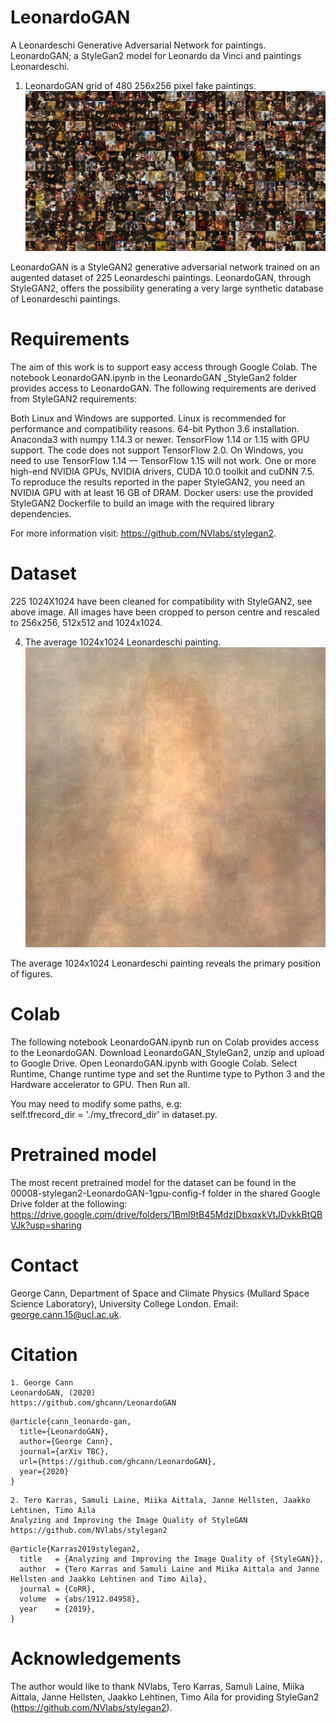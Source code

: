 # LeonardoGAN
A Leonardeschi Generative Adversarial Network for paintings. 
LeonardoGAN; a StyleGan2 model for Leonardo da Vinci and paintings Leonardeschi.

1. LeonardoGAN grid of 480 256x256 pixel fake paintings.
![Teaser image](./images/LeonardoGAN_fakes-min.jpg)

LeonardoGAN is a StyleGAN2 generative adversarial  network trained on an augented dataset of 225 Leonardeschi paintings. LeonardoGAN, through StyleGAN2, offers the possibility generating a very large synthetic database of Leonardeschi paintings.

# Requirements

The aim of this work is to support easy access through Google Colab.  The notebook LeonardoGAN.ipynb in the LeonardoGAN _StyleGan2 folder provides access to LeonardoGAN. The following requirements are derived from StyleGAN2 requirements:  

Both Linux and Windows are supported.
Linux is recommended for performance and compatibility reasons.
64-bit Python 3.6 installation. 
Anaconda3 with numpy 1.14.3 or newer.
TensorFlow 1.14 or 1.15 with GPU support. 
The code does not support TensorFlow 2.0.
On Windows, you need to use TensorFlow 1.14 — TensorFlow 1.15 will not work.
One or more high-end NVIDIA GPUs, NVIDIA drivers, CUDA 10.0 toolkit and cuDNN 7.5. 
To reproduce the results reported in the paper StyleGAN2, you need an NVIDIA GPU with at least 16 GB of DRAM.
Docker users: use the provided StyleGAN2 Dockerfile to build an image with the required library dependencies.

For more information visit: https://github.com/NVlabs/stylegan2.

# Dataset 

225 1024X1024  have been cleaned for compatibility with StyleGAN2, see above image. All images have been cropped to person centre and rescaled to 256x256, 512x512 and 1024x1024. 

4. The average 1024x1024 Leonardeschi painting. 
![Teaser image](./images/LeonardoGAN-average.jpg)

The average 1024x1024 Leonardeschi painting reveals the primary position of figures. 

# Colab
The following notebook LeonardoGAN.ipynb run on Colab provides access to the LeonardoGAN.  Download LeonardoGAN_StyleGan2, unzip and upload to Google Drive. Open LeonardoGAN.ipynb with Google Colab. Select Runtime, Change runtime type and set the Runtime type to Python 3 and the Hardware accelerator to GPU. Then Run all. 

You may need to modify some paths, e.g:  
self.tfrecord_dir       = './my_tfrecord_dir' in dataset.py. 

# Pretrained model
The most recent pretrained model for the dataset can be found in the 00008-stylegan2-LeonardoGAN-1gpu-config-f folder in the shared Google Drive folder at the following: 
https://drive.google.com/drive/folders/1Bml9tB45MdzIDbxqxkVtJDvkkBtQBVJk?usp=sharing


# Contact
George Cann, Department of Space and Climate Physics (Mullard Space Science Laboratory), University College London.
Email: george.cann.15@ucl.ac.uk. 


# Citation
```
1. George Cann
LeonardoGAN, (2020)
https://github.com/ghcann/LeonardoGAN
```

```
@article{cann_leonardo-gan,
  title={LeonardoGAN},
  author={George Cann},
  journal={arXiv TBC},
  url={https://github.com/ghcann/LeonardoGAN},
  year={2020}
}
```

```
2. Tero Karras, Samuli Laine, Miika Aittala, Janne Hellsten, Jaakko Lehtinen, Timo Aila
Analyzing and Improving the Image Quality of StyleGAN
https://github.com/NVlabs/stylegan2
```

```
@article{Karras2019stylegan2,
  title   = {Analyzing and Improving the Image Quality of {StyleGAN}},
  author  = {Tero Karras and Samuli Laine and Miika Aittala and Janne Hellsten and Jaakko Lehtinen and Timo Aila},
  journal = {CoRR},
  volume  = {abs/1912.04958},
  year    = {2019},
}
```

# Acknowledgements

The author would like to thank NVlabs, Tero Karras, Samuli Laine, Miika Aittala, Janne Hellsten, Jaakko Lehtinen, Timo Aila for providing StyleGan2 (https://github.com/NVlabs/stylegan2). 
